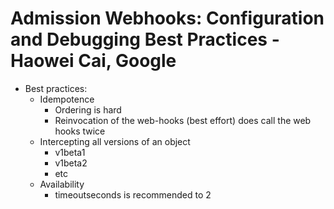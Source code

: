 # Admission Webhooks: Configuration and Debugging Best Practices - Haowei Cai, Google
- Best practices:
  - Idempotence
     - Ordering is hard
     - Reinvocation of the web-hooks (best effort) does call the web hooks twice
  - Intercepting all versions of an object
     - v1beta1
     - v1beta2
     - etc
  - Availability 
     - timeoutseconds is recommended to 2